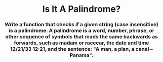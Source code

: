 <div align = "center">

# Is It A Palindrome?

</div>

<div align = "center">

<h3>Write a function that checks if a given string (case insensitive) is a palindrome. A palindrome is a word, number, phrase, or other sequence of symbols that reads the same backwards as forwards, such as madam or racecar, the date and time 12/21/33 12:21, and the sentence: "A man, a plan, a canal – Panama".</h3>

</div>
